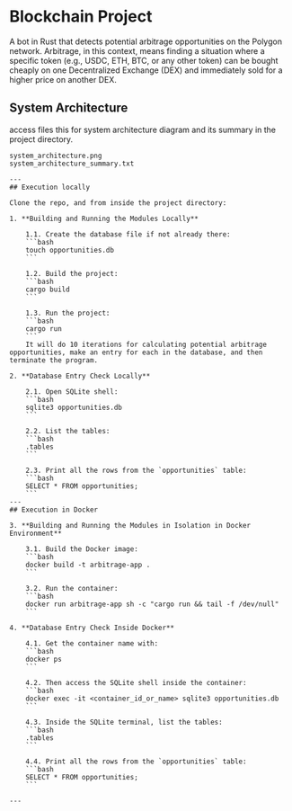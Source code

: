 # Blockchain Project
A bot in Rust that detects potential arbitrage opportunities on the Polygon network. Arbitrage, in this context, means finding a situation where a specific token (e.g., USDC, ETH, BTC, or any other token) can be bought cheaply on one Decentralized Exchange (DEX) and immediately sold for a higher price on another DEX.

## System Architecture
access files this for system architecture diagram and its summary in the project directory.
```
system_architecture.png
system_architecture_summary.txt

---
## Execution locally

Clone the repo, and from inside the project directory:

1. **Building and Running the Modules Locally**

    1.1. Create the database file if not already there:
    ```bash
    touch opportunities.db
    ```

    1.2. Build the project:
    ```bash
    cargo build
    ```

    1.3. Run the project:
    ```bash
    cargo run
    ```
    It will do 10 iterations for calculating potential arbitrage opportunities, make an entry for each in the database, and then terminate the program.

2. **Database Entry Check Locally**

    2.1. Open SQLite shell:
    ```bash
    sqlite3 opportunities.db
    ```

    2.2. List the tables:
    ```bash
    .tables
    ```

    2.3. Print all the rows from the `opportunities` table:
    ```bash
    SELECT * FROM opportunities;
    ```
---
## Execution in Docker

3. **Building and Running the Modules in Isolation in Docker Environment**

    3.1. Build the Docker image:
    ```bash
    docker build -t arbitrage-app .
    ```

    3.2. Run the container:
    ```bash
    docker run arbitrage-app sh -c "cargo run && tail -f /dev/null"
    ```

4. **Database Entry Check Inside Docker**

    4.1. Get the container name with:
    ```bash
    docker ps
    ```

    4.2. Then access the SQLite shell inside the container:
    ```bash
    docker exec -it <container_id_or_name> sqlite3 opportunities.db
    ```

    4.3. Inside the SQLite terminal, list the tables:
    ```bash
    .tables
    ```

    4.4. Print all the rows from the `opportunities` table:
    ```bash
    SELECT * FROM opportunities;
    ```

---
